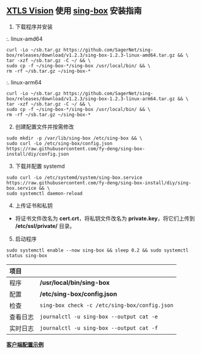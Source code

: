## [XTLS Vision](https://github.com/XTLS/Xray-core/discussions/1295) 使用 [sing-box](https://github.com/SagerNet/sing-box) 安装指南

1. 下载程序并安装

:. linux-amd64

```
curl -Lo ~/sb.tar.gz https://github.com/SagerNet/sing-box/releases/download/v1.2.3/sing-box-1.2.3-linux-amd64.tar.gz && \
tar -xzf ~/sb.tar.gz -C ~/ && \
sudo cp -f ~/sing-box-*/sing-box /usr/local/bin/ && \
rm -rf ~/sb.tar.gz ~/sing-box-*
```

:. linux-arm64

```
curl -Lo ~/sb.tar.gz https://github.com/SagerNet/sing-box/releases/download/v1.2.3/sing-box-1.2.3-linux-arm64.tar.gz && \
tar -xzf ~/sb.tar.gz -C ~/ && \
sudo cp -f ~/sing-box-*/sing-box /usr/local/bin/ && \
rm -rf ~/sb.tar.gz ~/sing-box-*
```

2. 创建配置文件并按需修改

```
sudo mkdir -p /var/lib/sing-box /etc/sing-box && \
sudo curl -Lo /etc/sing-box/config.json https://raw.githubusercontent.com/fy-deng/sing-box-install/diy/config.json
```

3. 下载并配置 systemd

```
sudo curl -Lo /etc/systemd/system/sing-box.service https://raw.githubusercontent.com/fy-deng/sing-box-install/diy/sing-box.service && \
sudo systemctl daemon-reload
```

4. 上传证书和私钥

- 将证书文件改名为 **cert.crt**，将私钥文件改名为 **private.key**，将它们上传到 **/etc/ssl/private/** 目录。

5. 启动程序

```
sudo systemctl enable --now sing-box && sleep 0.2 && sudo systemctl status sing-box
```

| 项目 | |
| :--- | :--- |
| 程序 | **/usr/local/bin/sing-box** |
| 配置 | **/etc/sing-box/config.json** |
| 检查 | `sing-box check -c /etc/sing-box/config.json` |
| 查看日志 | `journalctl -u sing-box --output cat -e` |
| 实时日志 | `journalctl -u sing-box --output cat -f` |

[**客户端配置示例**](https://github.com/chika0801/sing-box-examples/blob/main/VLESS-XTLS-Vision/config_client.json)
